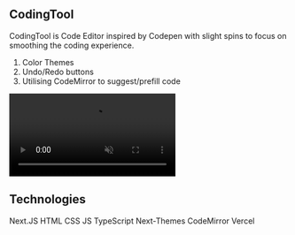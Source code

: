 <h2>CodingTool</h2>

CodingTool is Code Editor inspired by Codepen with slight spins to focus on smoothing the coding experience.

1. Color Themes
2. Undo/Redo buttons
3. Utilising CodeMirror to suggest/prefill code

<video muted playsinline>
<source src="public/codingtool.mp4" type="video/mp4">
Your browser does not support video.
</video>

<h2>Technologies</h2>

Next.JS HTML CSS JS TypeScript Next-Themes CodeMirror Vercel
